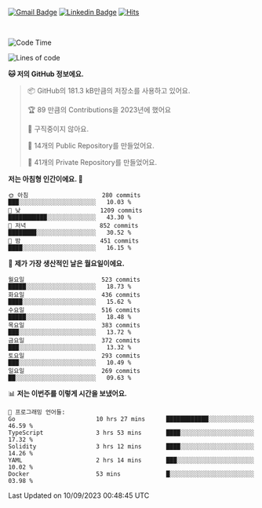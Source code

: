 [![Gmail Badge](https://img.shields.io/badge/-725psh@gmail.com-c14438?style=flat&logo=Gmail&logoColor=white&link=mailto:725psh@gmail.com)](mailto:725psh@gmail.com) 
[![Linkedin Badge](https://img.shields.io/badge/-soohanpark-0072b1?style=flat&logo=Linkedin&logoColor=white&link=https://www.linkedin.com/in/soohanpark/)](https://www.linkedin.com/in/soohanpark/) 
[![Hits](https://hits.seeyoufarm.com/api/count/incr/badge.svg?url=https%3A%2F%2Fgithub.com%2FSoohan-Park&count_bg=%23000000&title_bg=%23828282&icon=gradle.svg&icon_color=%23FFFFFF&title=Visited&edge_flat=false)](https://hits.seeyoufarm.com)  

<br />

<!--START_SECTION:waka-->
![Code Time](http://img.shields.io/badge/Code%20Time-1%2C274%20hrs%202%20mins-blue)

![Lines of code](https://img.shields.io/badge/%EC%A0%80%EB%8A%94%20%EC%97%AC%ED%83%9C%EA%B9%8C%EC%A7%80%20-6.2%20million%20%EC%A4%84%EC%9D%98%20%EC%BD%94%EB%93%9C%EB%A5%BC%20%EC%9E%91%EC%84%B1%ED%96%88%EC%96%B4%EC%9A%94.-blue)

**🐱 저의 GitHub 정보에요.** 

> 📦 GitHub의 181.3 kB만큼의 저장소를 사용하고 있어요. 
 > 
> 🏆 89 만큼의 Contributions을 2023년에 했어요
 > 
> 🚫 구직중이지 않아요.
 > 
> 📜 14개의 Public Repository를 만들었어요. 
 > 
> 🔑 41개의 Private Repository를 만들었어요. 
 > 
**저는 아침형 인간이에요. 🐤** 

```text
🌞 아침                     280 commits         ███░░░░░░░░░░░░░░░░░░░░░░   10.03 % 
🌆 낮　                     1209 commits        ███████████░░░░░░░░░░░░░░   43.30 % 
🌃 저녁                     852 commits         ████████░░░░░░░░░░░░░░░░░   30.52 % 
🌙 밤　                     451 commits         ████░░░░░░░░░░░░░░░░░░░░░   16.15 % 
```
📅 **제가 가장 생산적인 날은 월요일이에요.** 

```text
월요일                      523 commits         █████░░░░░░░░░░░░░░░░░░░░   18.73 % 
화요일                      436 commits         ████░░░░░░░░░░░░░░░░░░░░░   15.62 % 
수요일                      516 commits         █████░░░░░░░░░░░░░░░░░░░░   18.48 % 
목요일                      383 commits         ███░░░░░░░░░░░░░░░░░░░░░░   13.72 % 
금요일                      372 commits         ███░░░░░░░░░░░░░░░░░░░░░░   13.32 % 
토요일                      293 commits         ███░░░░░░░░░░░░░░░░░░░░░░   10.49 % 
일요일                      269 commits         ██░░░░░░░░░░░░░░░░░░░░░░░   09.63 % 
```


📊 **저는 이번주를 이렇게 시간을 보냈어요.** 

```text
💬 프로그래밍 언어들: 
Go                       10 hrs 27 mins      ████████████░░░░░░░░░░░░░   46.59 % 
TypeScript               3 hrs 53 mins       ████░░░░░░░░░░░░░░░░░░░░░   17.32 % 
Solidity                 3 hrs 12 mins       ████░░░░░░░░░░░░░░░░░░░░░   14.26 % 
YAML                     2 hrs 14 mins       ███░░░░░░░░░░░░░░░░░░░░░░   10.02 % 
Docker                   53 mins             █░░░░░░░░░░░░░░░░░░░░░░░░   03.98 % 
```


 Last Updated on 10/09/2023 00:48:45 UTC
<!--END_SECTION:waka-->
